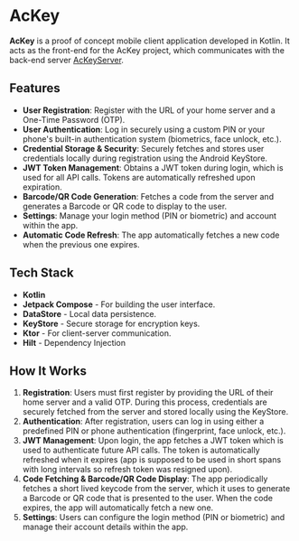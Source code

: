 # AcKey

**AcKey** is a proof of concept mobile client application developed in Kotlin. It acts as the front-end for the AcKey project, which communicates with the back-end server [AcKeyServer](https://github.com/bmach01/AcKeyServer).

## Features

- **User Registration**: Register with the URL of your home server and a One-Time Password (OTP).
- **User Authentication**: Log in securely using a custom PIN or your phone's built-in authentication system (biometrics, face unlock, etc.).
- **Credential Storage & Security**: Securely fetches and stores user credentials locally during registration using the Android KeyStore.
- **JWT Token Management**: Obtains a JWT token during login, which is used for all API calls. Tokens are automatically refreshed upon expiration.
- **Barcode/QR Code Generation**: Fetches a code from the server and generates a Barcode or QR code to display to the user.
- **Settings**: Manage your login method (PIN or biometric) and account within the app.
- **Automatic Code Refresh**: The app automatically fetches a new code when the previous one expires.

## Tech Stack

- **Kotlin**
- **Jetpack Compose** - For building the user interface.
- **DataStore** - Local data persistence.
- **KeyStore** - Secure storage for encryption keys.
- **Ktor** - For client-server communication.
- **Hilt** - Dependency Injection

## How It Works

1. **Registration**: Users must first register by providing the URL of their home server and a valid OTP. During this process, credentials are securely fetched from the server and stored locally using the KeyStore.
2. **Authentication**: After registration, users can log in using either a predefined PIN or phone authentication (fingerprint, face unlock, etc.).
3. **JWT Management**: Upon login, the app fetches a JWT token which is used to authenticate future API calls. The token is automatically refreshed when it expires (app is supposed to be used in short spans with long intervals so refresh token was resigned upon).
4. **Code Fetching & Barcode/QR Code Display**: The app periodically fetches a short lived keycode from the server, which it uses to generate a Barcode or QR code that is presented to the user. When the code expires, the app will automatically fetch a new one.
5. **Settings**: Users can configure the login method (PIN or biometric) and manage their account details within the app.
